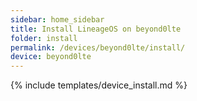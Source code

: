 ```yaml
---
sidebar: home_sidebar
title: Install LineageOS on beyond0lte
folder: install
permalink: /devices/beyond0lte/install/
device: beyond0lte
---
```

{% include templates/device_install.md %}

